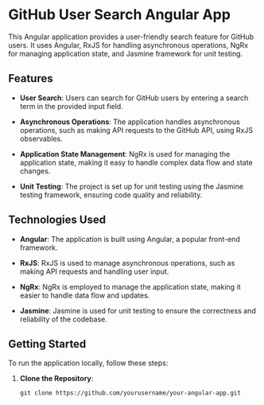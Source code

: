 # GitHub User Search Angular App

This Angular application provides a user-friendly search feature for GitHub users. It uses Angular, RxJS for handling asynchronous operations, NgRx for managing application state, and Jasmine framework for unit testing.

## Features

- **User Search**: Users can search for GitHub users by entering a search term in the provided input field.

- **Asynchronous Operations**: The application handles asynchronous operations, such as making API requests to the GitHub API, using RxJS observables.

- **Application State Management**: NgRx is used for managing the application state, making it easy to handle complex data flow and state changes.

- **Unit Testing**: The project is set up for unit testing using the Jasmine testing framework, ensuring code quality and reliability.

## Technologies Used

- **Angular**: The application is built using Angular, a popular front-end framework.

- **RxJS**: RxJS is used to manage asynchronous operations, such as making API requests and handling user input.

- **NgRx**: NgRx is employed to manage the application state, making it easier to handle data flow and updates.

- **Jasmine**: Jasmine is used for unit testing to ensure the correctness and reliability of the codebase.

## Getting Started

To run the application locally, follow these steps:

1. **Clone the Repository**:

   ```shell
   git clone https://github.com/yourusername/your-angular-app.git
